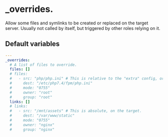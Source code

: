 # \_overrides.

Allow some files and symlinks to be created or replaced on the target server.
Usually not called by itself, but triggered by other roles relying on it.

<!--TOC-->
<!--ENDTOC-->

<!--ROLEVARS-->
## Default variables
```yaml
---
_overrides:
  # A list of files to override.
  files: []
  # files:
  #   - src: "php/php.ini" # This is relative to the "extra" config, or to the playbook.
  #     dest: "/etc/php7.4/fpm/php.ini"
  #     mode: "0755"
  #     owner: "root"
  #     group: "root"
  links: []
  # links:
  #   - src: "/mnt/assets" # This is absolute, on the target.
  #     dest: "/var/www/static"
  #     mode: "0755"
  #     owner: "nginx"
  #     group: "nginx"

```

<!--ENDROLEVARS-->

